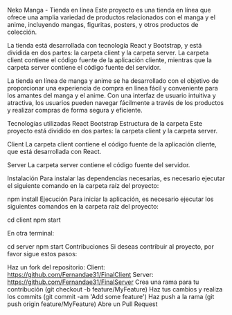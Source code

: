 
Neko Manga - Tienda en línea 
Este proyecto es una tienda en línea que ofrece una amplia variedad de productos relacionados con el manga y el anime, incluyendo mangas, figuritas, posters, y otros productos de colección.

La tienda está desarrollada con tecnología React y Bootstrap, y está dividida en dos partes: la carpeta client y la carpeta server. La carpeta client contiene el código fuente de la aplicación cliente, mientras que la carpeta server contiene el código fuente del servidor.

La tienda en línea de manga y anime se ha desarrollado con el objetivo de proporcionar una experiencia de compra en línea fácil y conveniente para los amantes del manga y el anime. Con una interfaz de usuario intuitiva y atractiva, los usuarios pueden navegar fácilmente a través de los productos y realizar compras de forma segura y eficiente.

Tecnologías utilizadas
React
Bootstrap
Estructura de la carpeta
Este proyecto está dividido en dos partes: la carpeta client y la carpeta server.

Client
La carpeta client contiene el código fuente de la aplicación cliente, que está desarrollada con React.

Server
La carpeta server contiene el código fuente del servidor.

Instalación
Para instalar las dependencias necesarias, es necesario ejecutar el siguiente comando en la carpeta raíz del proyecto:

npm install
Ejecución
Para iniciar la aplicación, es necesario ejecutar los siguientes comandos en la carpeta raíz del proyecto:

cd client
npm start

En otra terminal:

cd server
npm start
Contribuciones
Si deseas contribuir al proyecto, por favor sigue estos pasos:

Haz un fork del repositorio:
Client: https://github.com/Fernandae31/FinalClient
Server: https://github.com/Fernandae31/FinalServer
Crea una rama para tu contribución (git checkout -b feature/MyFeature)
Haz tus cambios y realiza los commits (git commit -am 'Add some feature')
Haz push a la rama (git push origin feature/MyFeature)
Abre un Pull Request
